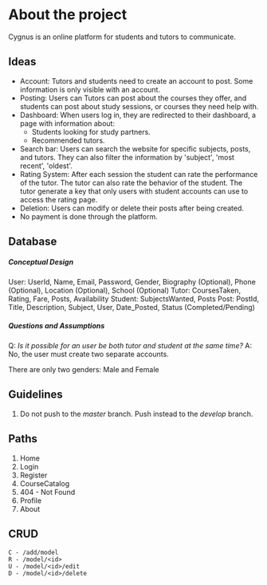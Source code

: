 # About the project

Cygnus is an online platform for students and tutors to communicate.

## Ideas

- Account: Tutors and students need to create an account to post. Some information is only visible with an account.
- Posting: Users can Tutors can post about the courses they offer, and students can post about study sessions, or courses they need help with.
- Dashboard: When users log in, they are redirected to their dashboard, a page with information about:
    - Students looking for study partners.
    - Recommended tutors.
- Search bar: Users can search the website for specific subjects, posts, and tutors. They can also filter the information by 'subject', 'most recent', 'oldest'.
- Rating System: After each session the student can rate the performance of the tutor. The tutor can also rate the behavior of the student. The tutor generate a key that only users with student accounts can use to access the rating page.
- Deletion: Users can modify or delete their posts after being created.
- No payment is done through the platform.

## Database

##### Conceptual Design

User: UserId, Name, Email, Password, Gender, Biography (Optional), Phone (Optional), Location (Optional), School (Optional)
Tutor: CoursesTaken, Rating, Fare, Posts, Availability
Student: SubjectsWanted, Posts
Post: PostId, Title, Description, Subject, User, Date_Posted, Status (Completed/Pending)

##### Questions and Assumptions

Q: *Is it possible for an user be both tutor and student at the same time?*
A: No, the user must create two separate accounts.

There are only two genders: Male and Female

## Guidelines

1. Do not push to the *master* branch. Push instead to the *develop* branch.

## Paths

1. Home
2. Login
3. Register
4. CourseCatalog
5. 404 - Not Found
6. Profile
7. About


## CRUD

```
C - /add/model
R - /model/<id>
U - /model/<id>/edit
D - /model/<id>/delete
```